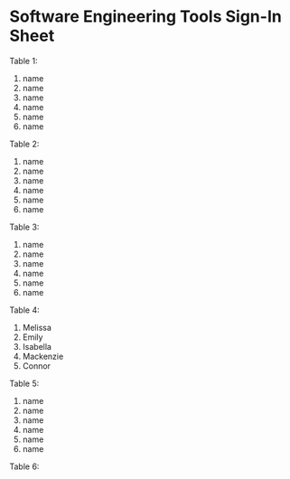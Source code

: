 # Software Engineering Tools Sign-In Sheet

Table 1:
1. name
2. name
3. name
4. name
5. name
6. name


Table 2:
1. name
2. name
3. name
4. name
5. name
6. name

Table 3:
1. name
2. name
3. name
4. name
5. name
6. name

Table 4:
1. Melissa
2. Emily
3. Isabella
4. Mackenzie
5. Connor

Table 5:
1. name
2. name
3. name
4. name
5. name
6. name

Table 6:
